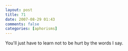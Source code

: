 ```yaml
---
layout: post
title: 71
date: 2007-08-29 01:43
comments: false
categories: [aphorisms]
---
```


You'll just have to learn not to be hurt by the words I say.
